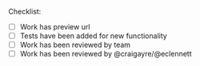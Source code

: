 Checklist:

- [ ] Work has preview url
- [ ] Tests have been added for new functionality
- [ ] Work has been reviewed by team
- [ ] Work has been reviewed by @craigayre/@eclennett
